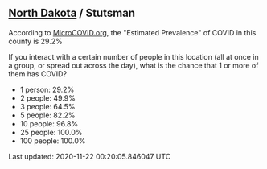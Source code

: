 
## [North Dakota](/united-states/north-dakota) / Stutsman

According to [MicroCOVID.org](http://microcovid.org),
the "Estimated Prevalence" of COVID in this county is 29.2%

If you interact with a certain number of people in this location
(all at once in a group, or spread out across the day), what is the chance that
1 or more of them has COVID?

- 1 person: 29.2%
- 2 people: 49.9%
- 3 people: 64.5%
- 5 people: 82.2%
- 10 people: 96.8%
- 25 people: 100.0%
- 100 people: 100.0%

Last updated: 2020-11-22 00:20:05.846047 UTC

